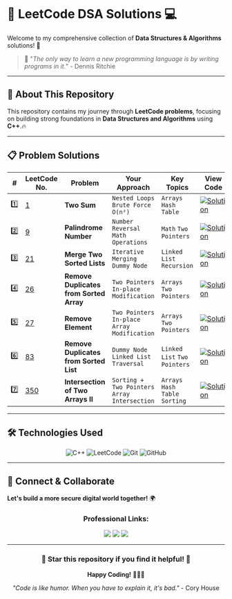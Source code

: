 # 🚀 LeetCode DSA Solutions 💻

Welcome to my comprehensive collection of **Data Structures & Algorithms** solutions! 🎯

> 🌟 "*The only way to learn a new programming language is by writing programs in it.*" - Dennis Ritchie

---

## 📖 About This Repository

This repository contains my journey through **LeetCode problems**, focusing on building strong foundations in **Data Structures and Algorithms** using **C++**.🔥

---

## 📋 Problem Solutions

| # | LeetCode No. | Problem | Your Approach | Key Topics | View Code |
|---|--------------|---------|---------------|------------|-----------|
| 1️⃣ | [1](https://leetcode.com/problems/two-sum/) | **Two Sum** | `Nested Loops` `Brute Force O(n²)` | `Arrays` `Hash Table` | [![Solution](https://img.shields.io/badge/Solution-View%20Code-brightgreen?style=for-the-badge&logo=github)](./1-two-sum/1.%20Two%20Sum.cpp) |
| 2️⃣ | [9](https://leetcode.com/problems/palindrome-number/) | **Palindrome Number** | `Number Reversal` `Math Operations` | `Math` `Two Pointers` | [![Solution](https://img.shields.io/badge/Solution-View%20Code-brightgreen?style=for-the-badge&logo=github)](./9-palindrome-number/9.%20Palindrome%20Number.cpp) |
| 3️⃣ | [21](https://leetcode.com/problems/merge-two-sorted-lists/) | **Merge Two Sorted Lists** | `Iterative Merging` `Dummy Node` | `Linked List` `Recursion` | [![Solution](https://img.shields.io/badge/Solution-View%20Code-brightgreen?style=for-the-badge&logo=github)](./21-merge-two-sorted-lists/21.%20Merge%20Two%20Sorted%20Lists.cpp) |
| 4️⃣ | [26](https://leetcode.com/problems/remove-duplicates-from-sorted-array/) | **Remove Duplicates from Sorted Array** | `Two Pointers` `In-place Modification` | `Arrays` `Two Pointers` | [![Solution](https://img.shields.io/badge/Solution-View%20Code-brightgreen?style=for-the-badge&logo=github)](./26-remove-duplicates-from-sorted-array/26.%20Remove%20Duplicates%20from%20Sorted%20Array.cpp) |
| 5️⃣ | [27](https://leetcode.com/problems/remove-element/) | **Remove Element** | `Two Pointers` `In-place Array Modification` | `Arrays` `Two Pointers` | [![Solution](https://img.shields.io/badge/Solution-View%20Code-brightgreen?style=for-the-badge&logo=github)](./27-remove-element/27.%20Remove%20Element.cpp) |
| 6️⃣ | [83](https://leetcode.com/problems/remove-duplicates-from-sorted-list/) | **Remove Duplicates from Sorted List** | `Dummy Node` `Linked List Traversal` | `Linked List` `Two Pointers` | [![Solution](https://img.shields.io/badge/Solution-View%20Code-brightgreen?style=for-the-badge&logo=github)](./83-remove-duplicates-from-sorted-list/83.%20Remove%20Duplicates%20from%20Sorted%20List.cpp) |
| 7️⃣ | [350](https://leetcode.com/problems/intersection-of-two-arrays-ii/) | **Intersection of Two Arrays II** | `Sorting + Two Pointers` `Array Intersection` | `Arrays` `Hash Table` `Sorting` | [![Solution](https://img.shields.io/badge/Solution-View%20Code-brightgreen?style=for-the-badge&logo=github)](./350-intersection-of-two-arrays-ii/350.%20Intersection%20of%20Two%20Arrays%20II.cpp) |

---

## 🛠️ Technologies Used

<div align="center">

![C++](https://img.shields.io/badge/C++-00599C?style=for-the-badge&logo=c%2B%2B&logoColor=white)
![LeetCode](https://img.shields.io/badge/LeetCode-FFA116?style=for-the-badge&logo=leetcode&logoColor=white)
![Git](https://img.shields.io/badge/Git-F05032?style=for-the-badge&logo=git&logoColor=white)
![GitHub](https://img.shields.io/badge/GitHub-181717?style=for-the-badge&logo=github&logoColor=white)

</div>

---

## 🔗 Connect & Collaborate
**Let's build a more secure digital world together!** 🌍
<div align="center">

### **Professional Links:**
<p>
  <a href="https://github.com/anugrahk21"><img src="https://img.shields.io/badge/GitHub-181717?style=for-the-badge&logo=github&logoColor=white"/></a>
  <a href="https://linkedin.com/in/anugrah-k"><img src="https://img.shields.io/badge/LinkedIn-0A66C2?style=for-the-badge&logo=linkedin&logoColor=white"/></a>
  <a href="mailto:anugrah.k910@gmail.com"><img src="https://img.shields.io/badge/Email-EA4335?style=for-the-badge&logo=gmail&logoColor=white"/></a>
</p>

</div>

---

<div align="center">

### 🌟 Star this repository if you find it helpful! 🌟

**Happy Coding!** 🎉👨‍💻

*"Code is like humor. When you have to explain it, it's bad."* - Cory House

</div>
